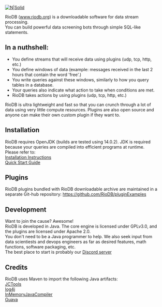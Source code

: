 [![N|Solid](https://www.riodb.org/images/Logo_Name_Small.jpg)](https://www.riodb.org/index.html)

RioDB (www.riodb.org) is a downloadable software for data stream processing.  
You can build powerful data screening bots through simple SQL-like statements.

## In a nuthshell:

- You define streams that will receive data using plugins (udp, tcp, http, etc.)
- You define windows of data (example: messages received in the last 2 hours that contain the word 'free'.)
- You write queries against these windows, similarly to how you query tables in a database.
- Your queries also indicate what action to take when conditions are met.
- RioDB takes actions by using plugins (udp, tcp, http, etc.)

RioDB is ultra lightweight and fast so that you can crunch through a lot of data using very little compute resources.
Plugins are also open source and anyone can make their own custom plugin if they want to. 

## Installation

RioDB requires OpenJDK (builds are tested using 14.0.2). JDK is required because your queries are compiled into efficient  programs at runtime. Please refer to:  
[Installation Instructions](https://www.riodb.org/Installation.html)  
[Quick Start Guide](https://www.riodb.org/qstart.html)

## Plugins

RioDB plugins bundled with RioDB downloadable archive are maintained in a separate Git-hub repository:
https://github.com/RioDB/pluginExamples


## Development

Want to join the cause? Awesome!  
RioDB is developed in Java. The core engine is licensed under GPLv3.0, and the plugins are licensed under Apache 2.0.  
You don't need to be a Java programmer to help. We also seek input from data scientiests and devops engineers as far as desired features, math functions, software packaging, etc.    
The best place to start is probably our [Discord server](https://discord.gg/FbjRHstSkV) 

## Credits

RioDB uses Maven to import the following Java artifacts:  
[JCTools](https://github.com/JCTools/JCTools)  
[log4j](https://gitbox.apache.org/repos/asf?p=logging-log4j2.git)  
[InMemoryJavaCompiler](https://github.com/trung/InMemoryJavaCompiler)  
[Guava](https://github.com/google/guava)  
